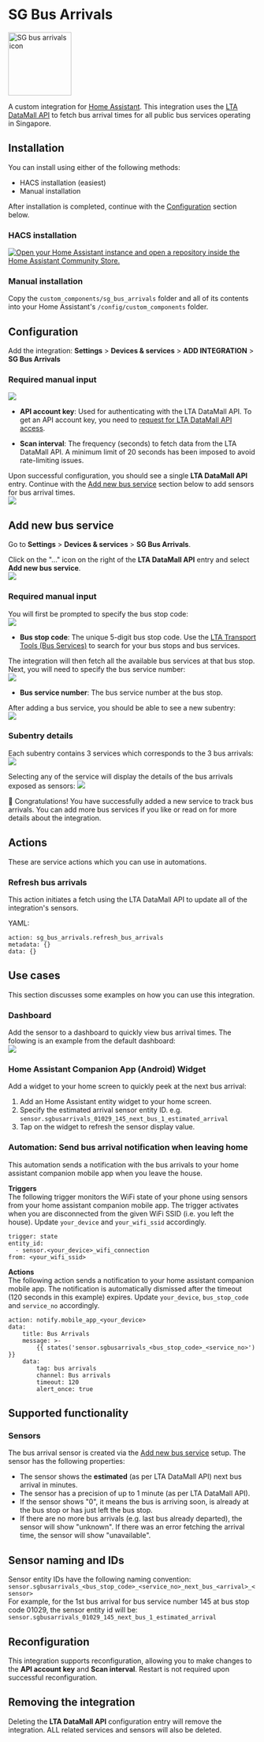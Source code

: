 # SG Bus Arrivals

<img src="images/icon@2x.png" alt="SG bus arrivals icon" width="128" height="128" />

A custom integration for [Home Assistant](https://www.home-assistant.io/).
This integration uses the [LTA DataMall API](https://datamall.lta.gov.sg/content/datamall/en/dynamic-data.html) to fetch bus arrival times for all public bus services operating in Singapore.

## Installation

You can install using either of the following methods:
- HACS installation (easiest)
- Manual installation

After installation is completed, continue with the [Configuration](#configuration) section below.

### HACS installation

[![Open your Home Assistant instance and open a repository inside the Home Assistant Community Store.](https://my.home-assistant.io/badges/hacs_repository.svg)](https://my.home-assistant.io/redirect/hacs_repository/?owner=hanwg&repository=sg-bus-arrivals&category=integration)

### Manual installation

Copy the `custom_components/sg_bus_arrivals` folder and all of its contents into your Home Assistant's `/config/custom_components` folder.

## Configuration

Add the integration:
**Settings** > **Devices & services** > **ADD INTEGRATION** > **SG Bus Arrivals**

### Required manual input

![](images/configuration.png)

- **API account key**: Used for authenticating with the LTA DataMall API. To get an API account key, you need to [request for LTA DataMall API access](https://datamall.lta.gov.sg/content/datamall/en/request-for-api.html).

- **Scan interval**: The frequency (seconds) to fetch data from the LTA DataMall API. A minimum limit of 20 seconds has been imposed to avoid rate-limiting issues.

Upon successful configuration, you should see a single **LTA DataMall API** entry.
Continue with the [Add new bus service](#add-new-bus-arrival-sensor) section below to add sensors for bus arrival times.<br/>
![](images/config-entry.png)

## Add new bus service

Go to **Settings** > **Devices & services** > **SG Bus Arrivals**.

Click on the "..." icon on the right of the **LTA DataMall API** entry and select **Add new bus service**.<br/>
![](images/add-new-bus-service.png)

### Required manual input

You will first be prompted to specify the bus stop code:<br/>
![](images/bus-stop-code.png)

- **Bus stop code**: The unique 5-digit bus stop code. Use the [LTA Transport Tools (Bus Services)](https://www.lta.gov.sg/content/ltagov/en/map/bus.html) to search for your bus stops and bus services.

The integration will then fetch all the available bus services at that bus stop. Next, you will need to specify the bus service number:<br/>
![](images/service-no.png)
- **Bus service number**: The bus service number at the bus stop.

After adding a bus service, you should be able to see a new subentry:<br/>
![](images/subentry.png)

### Subentry details

Each subentry contains 3 services which corresponds to the 3 bus arrivals:
![](images/services.png)

Selecting any of the service will display the details of the bus arrivals exposed as sensors:
![](images/sensors.png)

🎉 Congratulations! You have successfully added a new service to track bus arrivals. You can add more bus services if you like or read on for more details about the integration.

## Actions

These are service actions which you can use in automations.

### Refresh bus arrivals

This action initiates a fetch using the LTA DataMall API to update all of the integration's sensors.

YAML:
```
action: sg_bus_arrivals.refresh_bus_arrivals
metadata: {}
data: {}
```

## Use cases

This section discusses some examples on how you can use this integration.

### Dashboard

Add the sensor to a dashboard to quickly view bus arrival times.
The folowing is an example from the default dashboard:<br/>
![](images/dashboard.png)

### Home Assistant Companion App (Android) Widget

Add a widget to your home screen to quickly peek at the next bus arrival:
1. Add an Home Assistant entity widget to your home screen.
2. Specify the estimated arrival sensor entity ID. e.g. `sensor.sgbusarrivals_01029_145_next_bus_1_estimated_arrival`
3. Tap on the widget to refresh the sensor display value.

### Automation: Send bus arrival notification when leaving home

This automation sends a notification with the bus arrivals to your home assistant companion mobile app when you leave the house.

**Triggers**<br/>
The following trigger monitors the WiFi state of your phone using sensors from your home assistant companion mobile app. The trigger activates when you are disconnected from the given WiFi SSID (i.e. you left the house). Update `your_device` and `your_wifi_ssid` accordingly.
```
trigger: state
entity_id:
  - sensor.<your_device>_wifi_connection
from: <your_wifi_ssid>
```

**Actions**<br/>
The following action sends a notification to your home assistant companion mobile app. The notification is automatically dismissed after the timeout (120 seconds in this example) expires. Update `your_device`, `bus_stop_code` and `service_no` accordingly.
```
action: notify.mobile_app_<your_device>
data:
    title: Bus Arrivals
    message: >-
        {{ states('sensor.sgbusarrivals_<bus_stop_code>_<service_no>') }}
    data:
        tag: bus arrivals
        channel: Bus arrivals
        timeout: 120
        alert_once: true
```

## Supported functionality

### Sensors

The bus arrival sensor is created via the [Add new bus service](#add-new-bus-service) setup. The sensor has the following properties:
- The sensor shows the **estimated** (as per LTA DataMall API) next bus arrival in minutes.
- The sensor has a precision of up to 1 minute (as per LTA DataMall API).
- If the sensor shows "0", it means the bus is arriving soon, is already at the bus stop or has just left the bus stop.
- If there are no more bus arrivals (e.g. last bus already departed), the sensor will show "unknown". If there was an error fetching the arrival time, the sensor will show "unavailable".

## Sensor naming and IDs

Sensor entity IDs have the following naming convention: `sensor.sgbusarrivals_<bus_stop_code>_<service_no>_next_bus_<arrival>_<sensor>`<br/>
For example, for the 1st bus arrival for bus service number 145 at bus stop code 01029, the sensor entity id will be: `sensor.sgbusarrivals_01029_145_next_bus_1_estimated_arrival`

## Reconfiguration

This integration supports reconfiguration, allowing you to make changes to the **API account key** and **Scan interval**. Restart is not required upon successful reconfiguration.

## Removing the integration

Deleting the **LTA DataMall API** configuration entry will remove the integration.
ALL related services and sensors will also be deleted.

